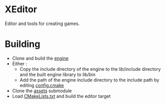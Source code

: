 # XEditor
Editor and tools for creating games.

# Building
- Clone and build the [engine](https://github.com/xenotux/engine)
- Either :
    - Copy the include directory of the engine to the lib/include directory and the built engine library to lib/bin
    - Add the path of the engine include directory to the include path by editing [config.cmake](cmake/config.cmake)
- Clone the [assets](submodules/assets) submodule
- Load [CMakeLists.txt](CMakeLists.txt) and build the editor target
